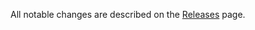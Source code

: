 All notable changes are described on the [Releases](https://github.com/gaearon/react-redux/releases) page.
